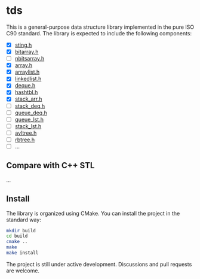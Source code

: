 # tds

This is a general-purpose data structure library implemented in the pure ISO C90 standard. The library is expected to include the following components:

   - [x] [sting.h](./include/tds/string.h)
   - [x] [bitarray.h](./include/tds/bitarray.h)
   - [ ] [nbitsarray.h](./include/tds/nbitsarray.h)
   - [x] [array.h](./include/tds/array.h)
   - [x] [arraylist.h](./include/tds/arraylist.h)
   - [x] [linkedlist.h](./include/tds/linkedlist.h)
   - [x] [deque.h](./include/tds/deque.h)
   - [x] [hashtbl.h](./include/tds/hashtbl.h)
   - [x] [stack_arr.h](./include/tds/stack_arr.h)
   - [ ] [stack_deq.h](./include/tds/stack_deq.h)
   - [ ] [queue_deq.h](./include/tds/queue_deq.h)
   - [ ] [queue_lst.h](./include/tds/queue_lst.h)
   - [ ] [stack_lst.h](./include/tds/stack_lst.h)
   - [ ] [avltree.h](./include/tds/avltree.h)
   - [ ] [rbtree.h](./include/tds/rbtree.h)
   - [ ] ...

## Compare with C++ STL

...

## Install

The library is organized using CMake. You can install the project in the standard way:

```sh
mkdir build
cd build
cmake ..
make
make install
```

The project is still under active development. Discussions and pull requests are welcome.
